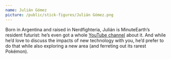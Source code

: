 ```yaml
---
name: Julián Gómez
picture: /public/stick-figures/Julián Gómez.png
---
```


Born in Argentina and raised in Nerdfighteria, Julián is MinuteEarth’s resident futurist: he’s even got a whole [YouTube channel][fn] about it. And while he’d love to discuss the impacts of new technology with you, he’d prefer to do that while also exploring a new area (and ferreting out its rarest Pokémon).

[fn]: http://youtube.com/FutureNow
